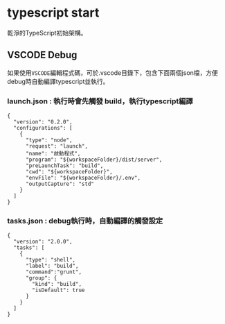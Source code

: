# typescript start
乾淨的TypeScript初始架構。


## VSCODE Debug
如果使用`VSCODE`編輯程式碼，可於.vscode目錄下，包含下面兩個json檔，方便debug時自動編譯typescript並執行。

### launch.json : 執行時會先觸發 build，執行typescript編譯
    {
      "version": "0.2.0",
      "configurations": [
        {
          "type": "node",
          "request": "launch",
          "name": "啟動程式",
          "program": "${workspaceFolder}/dist/server",
          "preLaunchTask": "build",
          "cwd": "${workspaceFolder}",
          "envFile": "${workspaceFolder}/.env",
          "outputCapture": "std"
        }
      ]
    }

### tasks.json : debug執行時，自動編譯的觸發設定
    {
      "version": "2.0.0",
      "tasks": [
        {
          "type": "shell",
          "label": "build",
          "command":"grunt",
          "group": {
            "kind": "build",
            "isDefault": true
          }
        }
      ]
    }